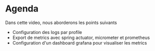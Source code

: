 # Agenda
Dans cette video, nous aborderons les points suivants

* Configuration des logs par profile
* Export de metrics avec spring actuator, micrometer et prometheus
* Configuration d'un dashboard grafana pour visualiser les metrics
